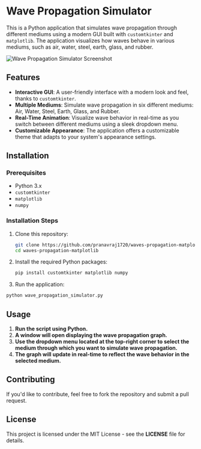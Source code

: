 # Wave Propagation Simulator

This is a Python application that simulates wave propagation through different mediums using a modern GUI built with `customtkinter` and `matplotlib`. The application visualizes how waves behave in various mediums, such as air, water, steel, earth, glass, and rubber.

![Wave Propagation Simulator Screenshot](https://i.imgur.com/5MiPCF4_d.webp?maxwidth=760&fidelity=grand)

## Features

- **Interactive GUI**: A user-friendly interface with a modern look and feel, thanks to `customtkinter`.
- **Multiple Mediums**: Simulate wave propagation in six different mediums: Air, Water, Steel, Earth, Glass, and Rubber.
- **Real-Time Animation**: Visualize wave behavior in real-time as you switch between different mediums using a sleek dropdown menu.
- **Customizable Appearance**: The application offers a customizable theme that adapts to your system's appearance settings.

## Installation

### Prerequisites

- Python 3.x
- `customtkinter`
- `matplotlib`
- `numpy`

### Installation Steps

1. Clone this repository:

   ```bash
   git clone https://github.com/pranavraj1720/waves-propagation-matplotlib.git
   cd waves-propagation-matplotlib

2. Install the required Python packages:

   ```bash
   pip install customtkinter matplotlib numpy
   
3. Run the application:

  ```bash
  python wave_propagation_simulator.py
  ```

## Usage

1. **Run the script using Python.**
2. **A window will open displaying the wave propagation graph.**
3. **Use the dropdown menu located at the top-right corner to select the medium through which you want to simulate wave propagation.**
4. **The graph will update in real-time to reflect the wave behavior in the selected medium.**

## Contributing

If you'd like to contribute, feel free to fork the repository and submit a pull request.

## License
This project is licensed under the MIT License - see the **LICENSE** file for details.




